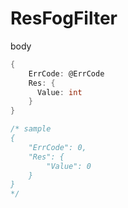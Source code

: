 # ResFogFilter

body

```go
{
	ErrCode: @ErrCode
	Res: {
	  Value: int
	}
}

/* sample
{
    "ErrCode": 0,
    "Res": {
        "Value": 0
    }
}
*/
```